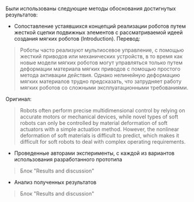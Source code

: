 Были использованы следующие методы обоснования достигнутых результатов:
- Сопоставление устаявшихся концепций реализации роботов путем жесткой сцепки подвижных элементов с рассматриваемой идеей создания мягких роботов (Introduction).
Перевод: 
> Роботы часто реализуют мультиосевое управление, с помощью жесткий приводов или механических устройств, в то время как новые модели мягких роботов могут управляться только путем деформации материала мягких приводов с помощью простого метода активации действия. Однако нелинейную деформацию мягких материалов трудно предсказать, что затрудняет работу мягких роботов со сложными эксплуатационными требованиями.

Оригинал:
> Robots often perform precise multidimensional control by relying on accurate motors or mechanical devices, while novel types of soft robots can only be controlled by material deformation of soft actuators with a simple actuation method. However, the nonlinear deformation of soft materials is difficult to predict, which makes it difficult for soft robots to deal with complex operating requirements.

- Проведенные авторами эксперименты, c каждой из вариантов использования разработанного прототипа
> Блок "Results and discussion"
- Анализ полученных результатов
> Блок "Results and discussion"
